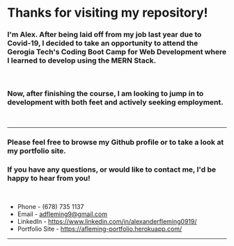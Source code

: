 # Thanks for visiting my repository!

### I'm Alex. After being laid off from my job last year due to Covid-19, I decided to take an opportunity to attend the Gerogia Tech's Coding Boot Camp for Web Development where I learned to develop using the MERN Stack.
<br>

### Now, after finishing the course, I am looking to jump in to development with both feet and actively seeking employment. 


<br>
<hr>

### Please feel free to browse my Github profile or to take a look at my portfolio site. 

### If you have any questions, or would like to contact me, I'd be happy to hear from you!
<br>

* Phone - (678) 735 1137
* Email - adfleming9@gmail.com
* LinkedIn - https://www.linkedin.com/in/alexanderfleming0919/
* Portfolio Site - https://afleming-portfolio.herokuapp.com/
<hr>

